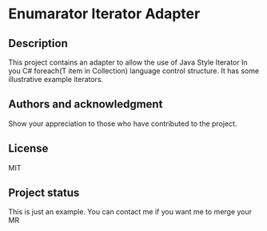 # Enumarator Iterator Adapter

## Description
This project contains an adapter to allow the use of Java Style Iterator 
In you C# foreach(T item in Collection) language control structure.
It has some illustrative example iterators.

## Authors and acknowledgment
Show your appreciation to those who have contributed to the project.

## License
MIT

## Project status
This is just an example. You can contact me if you want me to merge your MR
